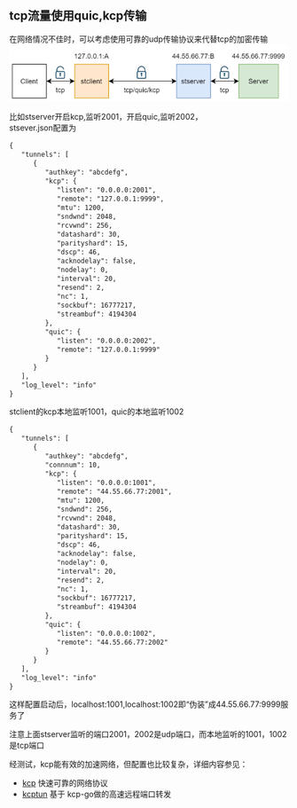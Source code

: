 ## tcp流量使用quic,kcp传输 
在网络情况不佳时，可以考虑使用可靠的udp传输协议来代替tcp的加密传输
![connection_detail](connection_detail.png)<br>

比如stserver开启kcp,监听2001，开启quic,监听2002，<br>
stsever.json配置为
```
{
   "tunnels": [
      {
         "authkey": "abcdefg",
         "kcp": {
            "listen": "0.0.0.0:2001",
            "remote": "127.0.0.1:9999",
            "mtu": 1200,
            "sndwnd": 2048,
            "rcvwnd": 256,
            "datashard": 30,
            "parityshard": 15,
            "dscp": 46,
            "acknodelay": false,
            "nodelay": 0,
            "interval": 20,
            "resend": 2,
            "nc": 1,
            "sockbuf": 16777217,
            "streambuf": 4194304
         },
         "quic": {
            "listen": "0.0.0.0:2002",
            "remote": "127.0.0.1:9999"
         }
      }
   ],
   "log_level": "info"
}
```
stclient的kcp本地监听1001，quic的本地监听1002
```
{
   "tunnels": [
      {
         "authkey": "abcdefg",
         "connnum": 10,
         "kcp": {
            "listen": "0.0.0.0:1001",
            "remote": "44.55.66.77:2001",
            "mtu": 1200,
            "sndwnd": 256,
            "rcvwnd": 2048,
            "datashard": 30,
            "parityshard": 15,
            "dscp": 46,
            "acknodelay": false,
            "nodelay": 0,
            "interval": 20,
            "resend": 2,
            "nc": 1,
            "sockbuf": 16777217,
            "streambuf": 4194304
         },
         "quic": {
            "listen": "0.0.0.0:1002",
            "remote": "44.55.66.77:2002"
         }
      }
   ],
   "log_level": "info"
}
```

这样配置启动后，localhost:1001,localhost:1002即“伪装”成44.55.66.77:9999服务了<br>

注意上面stserver监听的端口2001，2002是udp端口，而本地监听的1001，1002是tcp端口<br>

经测试，kcp能有效的加速网络，但配置也比较复杂，详细内容参见：<br>

- [kcp](https://github.com/skywind3000/kcp) 快速可靠的网络协议<br>
- [kcptun](https://github.com/xtaci/kcptun) 基于 kcp-go做的高速远程端口转发 <br>


